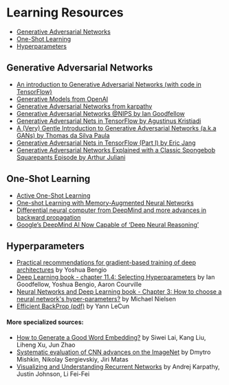 
# Learning Resources
- [Generative Adversarial Networks](#generative-adversarial-networks)
- [One-Shot Learning](#one-shot-learning)
- [Hyperparameters](#hyperparameters)


## Generative Adversarial Networks
- [An introduction to Generative Adversarial Networks (with code in TensorFlow)](http://blog.aylien.com/introduction-generative-adversarial-networks-code-tensorflow/)
- [Generative Models from OpenAI](https://blog.openai.com/generative-models/)
- [Generative Adversarial Networks from karpathy](http://cs.stanford.edu/people/karpathy/gan/)
- [Generative Adversarial Networks @NIPS by Ian Goodfellow](https://channel9.msdn.com/Events/Neural-Information-Processing-Systems-Conference/Neural-Information-Processing-Systems-Conference-NIPS-2016/Generative-Adversarial-Networks)
- [Generative Adversarial Nets in TensorFlow by Agustinus Kristiadi](http://wiseodd.github.io/techblog/2016/09/17/gan-tensorflow/)
- [A (Very) Gentle Introduction to Generative Adversarial Networks (a.k.a GANs) by Thomas da Silva Paula](https://www.slideshare.net/ThomasDaSilvaPaula/a-very-gentle-introduction-to-generative-adversarial-networks-aka-gans-71614428)
- [Generative Adversarial Nets in TensorFlow (Part I) by Eric Jang](http://blog.evjang.com/2016/06/generative-adversarial-nets-in.html)
- [Generative Adversarial Networks Explained with a Classic Spongebob Squarepants Episode by Arthur Juliani](https://medium.com/@awjuliani/generative-adversarial-networks-explained-with-a-classic-spongebob-squarepants-episode-54deab2fce39)

## One-Shot Learning
- [Active One-Shot Learning](https://www.youtube.com/watch?v=CzQSQ_0Z-QU)
- [One-shot Learning with Memory-Augmented Neural Networks](https://arxiv.org/abs/1605.06065)
- [Differential neural computer from DeepMind and more advances in backward propagation](https://futuristech.info/posts/differential-neural-computer-from-deepmind-and-more-advances-in-backward-propagation)
- [Google’s DeepMind AI Now Capable of ‘Deep Neural Reasoning’](https://thenewstack.io/googles-deepmind-ai-now-capable-deep-neural-reasoning/)

## Hyperparameters
- [Practical recommendations for gradient-based training of deep architectures](https://arxiv.org/abs/1206.5533) by Yoshua Bengio
- [Deep Learning book - chapter 11.4: Selecting Hyperparameters](http://www.deeplearningbook.org/contents/guidelines.html) by Ian Goodfellow, Yoshua Bengio, Aaron Courville
- [Neural Networks and Deep Learning book - Chapter 3: How to choose a neural network's hyper-parameters?](http://neuralnetworksanddeeplearning.com/chap3.html#how_to_choose_a_neural_network's_hyper-parameters) by Michael Nielsen
- [Efficient BackProp (pdf)](http://yann.lecun.com/exdb/publis/pdf/lecun-98b.pdf) by Yann LeCun
#### More specialized sources:
- [How to Generate a Good Word Embedding?](https://arxiv.org/abs/1507.05523) by Siwei Lai, Kang Liu, Liheng Xu, Jun Zhao
- [Systematic evaluation of CNN advances on the ImageNet](https://arxiv.org/abs/1606.02228) by Dmytro Mishkin, Nikolay Sergievskiy, Jiri Matas
- [Visualizing and Understanding Recurrent Networks](https://arxiv.org/abs/1506.02078) by Andrej Karpathy, Justin Johnson, Li Fei-Fei
